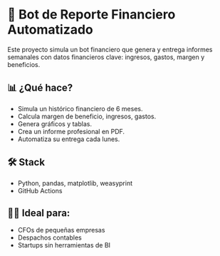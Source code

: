 # 💼 Bot de Reporte Financiero Automatizado

Este proyecto simula un bot financiero que genera y entrega informes semanales con datos financieros clave: ingresos, gastos, margen y beneficios.

## 📊 ¿Qué hace?

- Simula un histórico financiero de 6 meses.
- Calcula margen de beneficio, ingresos, gastos.
- Genera gráficos y tablas.
- Crea un informe profesional en PDF.
- Automatiza su entrega cada lunes.

## 🛠️ Stack

- Python, pandas, matplotlib, weasyprint
- GitHub Actions

## 👨‍💼 Ideal para:

- CFOs de pequeñas empresas
- Despachos contables
- Startups sin herramientas de BI
